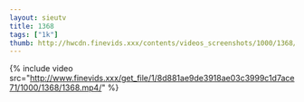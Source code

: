 ```yaml
--- 
layout: sieutv
title: 1368
tags: ["1k"]
thumb: http://hwcdn.finevids.xxx/contents/videos_screenshots/1000/1368/preview.mp4.jpg
---
```

{% include video src="http://www.finevids.xxx/get_file/1/8d881ae9de3918ae03c3999c1d7ace71/1000/1368/1368.mp4/" %} 

